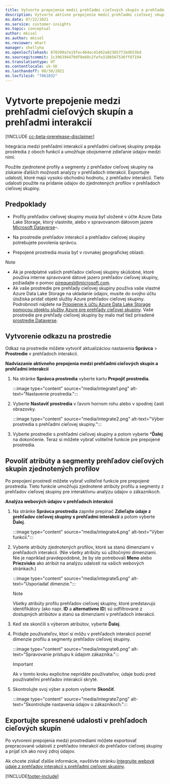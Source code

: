 ```yaml
---
title: Vytvorte prepojenie medzi prehľadmi cieľových skupín a prehľadmi interakcií
description: Vytvorte aktívne prepojenie medzi prehľadmi cieľovej skupiny a prehľadmi interakcií a povoľte obojsmerné zdieľanie údajov.
ms.date: 07/22/2021
ms.service: customer-insights
ms.topic: conceptual
author: mkisel
ms.author: mkisel
ms.reviewer: mhart
manager: shellyha
ms.openlocfilehash: 870209a7e19fec464ec41462a02365771bd653bd
ms.sourcegitcommit: 1c396394470df8e68c2fafe3106567536ff87194
ms.translationtype: HT
ms.contentlocale: sk-SK
ms.lasthandoff: 08/30/2021
ms.locfileid: "7461032"
---
```

# <a name="create-a-link-between-audience-insights-and-engagement-insights"></a>Vytvorte prepojenie medzi prehľadmi cieľových skupín a prehľadmi interakcií

[!INCLUDE [cc-beta-prerelease-disclaimer](includes/cc-beta-prerelease-disclaimer.md)]

Integrácia medzi prehľadmi interakcií a prehľadmi cieľovej skupiny prepája prostredia z oboch funkcií a umožňuje obojsmerné zdieľanie údajov medzi nimi.

Použite zjednotené profily a segmenty z prehľadov cieľovej skupiny na získanie ďalších možností analýzy v prehľadoch interakcií. Exportujte udalosti, ktoré majú vysokú obchodnú hodnotu, z prehľadov interakcií. Tieto udalosti použite na pridanie údajov do zjednotených profilov v prehľadoch cieľovej skupiny.

## <a name="prerequisites"></a>Predpoklady

- Profily prehľadov cieľovej skupiny musia byť uložené v účte Azure Data Lake Storage, ktorý vlastníte, alebo v spravovanom dátovom jazere [Microsoft Dataverse](/powerapps/maker/data-platform/data-platform-intro.md)&ndash;. 

- Na prostredie prehľadov interakcií a prehľadov cieľovej skupiny potrebujete povolenia správcu.

- Prepojené prostredia musia byť v rovnakej geografickej oblasti.

> [!NOTE]
> - Ak je predplatné vašich prehľadov cieľovej skupiny skúšobné, ktoré používa interne spravované dátové jazero prehľadov cieľovej skupiny, požiadajte o pomoc [pirequest@microsoft.com](mailto:pirequest@microsoft.com). 
> - Ak vaše prostredie pre prehľady cieľovej skupiny používa vaše vlastné Azure Data Lake Storage na ukladanie údajov, musíte do svojho účtu úložiska pridať objekt služby Azure prehľadov cieľovej skupiny. Podrobnosti nájdete na [Pripojenie k účtu Azure Data Lake Storage pomocou objektu služby Azure pre prehľady cieľovej skupiny](../audience-insights/connect-service-principal.md). Vaše prostredie pre prehľady cieľovej skupiny by malo mať tiež priradené [prostredie Dataverse](../audience-insights/get-started-paid.md). 

## <a name="create-an-environment-link"></a>Vytvorenie odkazu na prostredie

Odkaz na prostredie môžete vytvoriť aktualizáciou nastavenia **Správca** > **Prostredie** v prehľadoch interakcií.

**Nadviazanie aktívneho prepojenia medzi prehľadmi cieľových skupín a prehľadmi interakcií**

1. Na stránke **Správca prostredia** vyberte kartu **Prepojiť prostredia**.

    :::image type="content" source="media/integrate1.png" alt-text="Nastavenie prostredia.":::

1. Vyberte **Nastaviť prostredia** v ľavom hornom rohu alebo v spodnej časti obrazovky.

     :::image type="content" source="media/integrate2.png" alt-text="Výber prostredia s prehľadmi cieľovej skupiny.":::

1. Vyberte prostredie s prehľadmi cieľovej skupiny a potom vyberte ***Ďalej** na dokončenie. Teraz si môžete vybrať voliteľné funkcie pre prepojené prostredia.
 
## <a name="enable-audience-insights-unified-profiles-attributes-and-segments"></a>Povoliť atribúty a segmenty prehľadov cieľových skupín zjednotených profilov

Po prepojení prostredí môžete vybrať voliteľné funkcie pre prepojené prostredia. Tieto funkcie umožňujú zjednotené atribúty profilu a segmenty z prehľadov cieľovej skupiny pre interaktívnu analýzu údajov o zákazníkoch.

**Analýza webových údajov v prehľadoch interakcií**

1. Na stránke **Správca prostredia** zapnite prepínač **Zdieľajte údaje z prehľadov cieľovej skupiny s prehľadmi interakcií** a potom vyberte **Ďalej**.

    :::image type="content" source="media/integrate4.png" alt-text="Výber funkcií.":::

1. Vyberte atribúty zjednotených profilov, ktoré sa stanú dimenziami v prehľadoch interakcií. (Nie všetky atribúty sú užitočnými dimenziami. Nie je napríklad pravdepodobné, že by ste potrebovali **Meno** alebo **Priezvisko** ako atribút na analýzu udalostí na vašich webových stránkach.)

    :::image type="content" source="media/integrate5.png" alt-text="Usporiadať dimenzie.":::

   >[!NOTE]
   > Všetky atribúty profilu prehľadov cieľovej skupiny, ktoré predstavujú identifikátory (ako napr. **ID** a **alternatívne ID**) sú odfiltrované z dostupných atribútov a stanú sa dimenziami v prehľadoch interakcií.

1. Keď ste skončili s výberom atribútov, vyberte **Ďalej**.
1. Pridajte používateľov, ktorí si môžu v prehľadoch interakcií pozrieť dimenzie profilu a segmenty prehľadov cieľovej skupiny.

    :::image type="content" source="media/integrate6.png" alt-text="Spravovanie prístupu k údajom zákazníka.":::

   > [!IMPORTANT]
   > Ak v tomto kroku explicitne nepridáte používateľov, údaje budú pred používateľmi prehľadov interakcií skryté.

1. Skontrolujte svoj výber a potom vyberte **Skončiť**.

    :::image type="content" source="media/integrate7.png" alt-text="Skontrolujte nastavenia údajov o zákazníkoch.":::

## <a name="export-refined-events-to-audience-insights"></a>Exportujte spresnené udalosti v prehľadoch cieľových skupín

Po vytvorení prepojenia medzi prostrediami môžete exportovať prepracované udalosti z prehľadov interakcií do prehľadov cieľovej skupiny a prijať ich ako nový zdroj údajov. 

Ak chcete získať ďalšie informácie, navštívte stránku [Integrujte webové údaje z prehľadov interakcií s prehľadmi cieľovej skupiny](../audience-insights/integrate-engagement-insights.md).

<!--
## Share engagement insights refined events with audience insights

After you create a link between environments, a new option becomes available for you to share [refined events](refined-events.md) with audience insights.

Consider the following when creating refined events for audience insights: 

- Provide a meaningful name for the refined event. It will be used as an activity name in audience insights.
- Select at least the following properties to create an activity in audience insights: 
    - Signal.Action.Name indicates the activity details.
    - Signal.User.Id maps with the customer ID.
    - Signal.View.Uri is a web address as a basis for segments or measures.
    - Signal.Export.Id is a primary key for events.
    - Signal.Timestamp determines the date and time for the activity.

To share refined events:

1. From the engagement insights menu, select **Data** and then select the **Events** tab.
2. On the **Action** menu, select **Share as activity**.

    :::image type="content" source="media/integrate8.png" alt-text="Data shared events settings.":::

3. You can view and stop actively shared events on the **Export and Sharing** tab.
4. -- per Michael K, we need a mock here (Mukesh needs to update to reflect what happens in AUI once a user shares a refined event (i.e. no longer AUI, data wrangler needs to go discover data in the storage, the shared event is available as a DS and entity, correct?)

### Attach refined events shared as activities to unified profiles in audience insights

You can bring customer web activity data from engagement insights into audience insights. In addition to transactional, demographic, or behavioral data, you can view activities on the web in unified customer profiles. You can then use these profiles to get insights such as segments, measures, and predictions for audience activation.

Follow the steps in [data unification](../audience-insights/data-unification.md) to map, match, and merge website authentication information to unified profiles in audience insights.

You can also share refined events that are now available in audience insights, identified as data sources and entities. 

Next, you can relate event data from engagement insights as unified activities in customer profiles.

### Relate refined event data as an activity of a customer profile

After unifying the data, you can configure the activity for the customer profile. For more information, go to [Customer activities](../audience-insights/activities.md).

:::image type="content" source="media/web-event-activity.png" alt-text="Activities page with expanded Edit activity pane.":::

Next, configure the new activity by using mapping elements: 

- **Primary Key**: Signal.Export.Id, a unique ID that is available for every event record in engagement insights. This property is automatically generated.

- **Timestamp**: Signal.Timestamp in the event property.

- **Event**: Signal.Name, the event name that you want to track.

- **Web address**: Signal.View.Uri that refers to the URI of the page that created the event.

- **Details**: Signal.Action.Name to represent the information to associate with the event. The selected property in this case indicates that the event is for email promotion.

- **Activity type**: In this example, we choose the existing activity type WebLog. This selection is a useful filter option to run prediction models or create segments based on this activity type.

- **Set up relationship**: This important setting ties the activity to existing customer profiles. **Signal.User.Id** is the identifier configured in the SDK to be collected. It relates to the user ID in other data sources that are configured in audience insights. 

This example configures the relationship between Signal.User.Id and RetailCustomers:CustomerRetailId, which is the primary key that was identified in the map step of the data unification process.

After processing the activities, you can review customer records and open a customer card to see activities from engagement insights in the timeline. 

> [!TIP]
> To find a customer ID that has an engagement insights activity, go to **Entities** and preview the data for the UnifiedActivity entity. **ActivityTypeDisplay = WebLog** contains the engagement insights activity configured in the preceding example. Copy the customer ID for one of those records and search<!--note from editor: Edit okay? I couldn't quite follow this.-- > for that ID on the **Customers** page.

--> 

[!INCLUDE[footer-include](../includes/footer-banner.md)]
